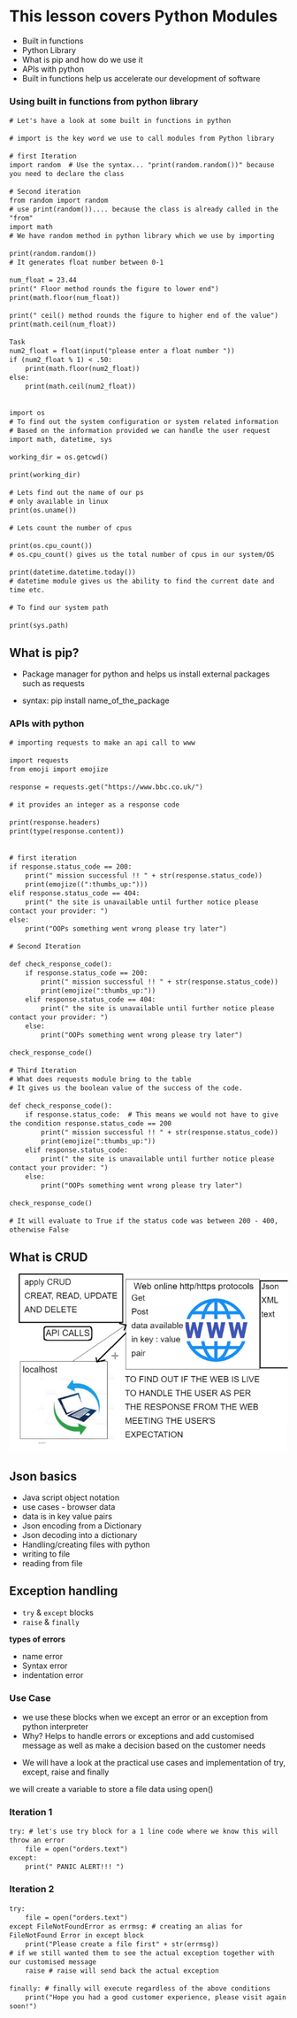 # This lesson covers Python Modules

- Built in functions
- Python Library
- What is pip and how do we use it
- APIs with python
- Built in functions help us accelerate our development of software

### Using built in functions from python library

```
# Let's have a look at some built in functions in python

# import is the key word we use to call modules from Python library

# first Iteration
import random  # Use the syntax... "print(random.random())" because you need to declare the class

# Second iteration
from random import random
# use print(random()).... because the class is already called in the "from"
import math
# We have random method in python library which we use by importing

print(random.random())
# It generates float number between 0-1

num_float = 23.44
print(" Floor method rounds the figure to lower end")
print(math.floor(num_float))

print(" ceil() method rounds the figure to higher end of the value")
print(math.ceil(num_float))

Task
num2_float = float(input("please enter a float number "))
if (num2_float % 1) < .50:
    print(math.floor(num2_float))
else:
    print(math.ceil(num2_float))


import os
# To find out the system configuration or system related information
# Based on the information provided we can handle the user request
import math, datetime, sys

working_dir = os.getcwd()

print(working_dir)

# Lets find out the name of our ps
# only available in linux
print(os.uname())

# Lets count the number of cpus

print(os.cpu_count())
# os.cpu_count() gives us the total number of cpus in our system/OS

print(datetime.datetime.today())
# datetime module gives us the ability to find the current date and time etc.

# To find our system path

print(sys.path)
```













## What is pip?
* Package manager for python and helps us install external packages such as requests

* syntax: pip install name_of_the_package

### APIs with python
```
# importing requests to make an api call to www

import requests
from emoji import emojize

response = requests.get("https://www.bbc.co.uk/")

# it provides an integer as a response code

print(response.headers)
print(type(response.content))


# first iteration
if response.status_code == 200:
    print(" mission successful !! " + str(response.status_code))
    print(emojize((":thumbs_up:")))
elif response.status_code == 404:
    print(" the site is unavailable until further notice please contact your provider: ")
else:
    print("OOPs something went wrong please try later")

# Second Iteration

def check_response_code():
    if response.status_code == 200:
        print(" mission successful !! " + str(response.status_code))
        print(emojize(":thumbs_up:"))
    elif response.status_code == 404:
        print(" the site is unavailable until further notice please contact your provider: ")
    else:
        print("OOPs something went wrong please try later")

check_response_code()

# Third Iteration
# What does requests module bring to the table
# It gives us the boolean value of the success of the code.

def check_response_code():
    if response.status_code:  # This means we would not have to give the condition response.status_code == 200
        print(" mission successful !! " + str(response.status_code))
        print(emojize(":thumbs_up:"))
    elif response.status_code:
        print(" the site is unavailable until further notice please contact your provider: ")
    else:
        print("OOPs something went wrong please try later")

check_response_code()

# It will evaluate to True if the status code was between 200 - 400, otherwise False

```
## What is CRUD 

![](CRUD.png)

## Json basics
* Java script object notation
* use cases - browser data
* data is in key value pairs
* Json encoding from a Dictionary
* Json decoding into a dictionary
* Handling/creating files with python
* writing to file
* reading from file


## Exception handling
- ```try``` & ```except``` blocks
- ```raise``` & ```finally```

**types of errors**
- name error
- Syntax error
- indentation error

### Use Case
- we use these blocks when we except an error or an exception from python interpreter
- Why? Helps to handle errors or exceptions and add customised message as well as make a decision based on the customer needs
* We will have a look at the practical use cases and implementation of try, except, raise and finally

we will create a variable to store a file data using open()

### Iteration 1
```
try: # let's use try block for a 1 line code where we know this will throw an error
    file = open("orders.text")
except:
    print(" PANIC ALERT!!! ")
```

### Iteration 2
```
try:
    file = open("orders.text")
except FileNotFoundError as errmsg: # creating an alias for FileNotFound Error in except block
    print("Please create a file first" + str(errmsg))
# if we still wanted them to see the actual exception together with our customised message
    raise # raise will send back the actual exception

finally: # finally will execute regardless of the above conditions
    print("Hope you had a good customer experience, please visit again soon!")
```